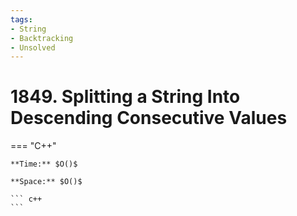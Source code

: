 ```yaml
---
tags:
- String
- Backtracking
- Unsolved
---
```



# 1849. Splitting a String Into Descending Consecutive Values

=== "C++"

    **Time:** $O()$

    **Space:** $O()$

    ``` c++
    ```